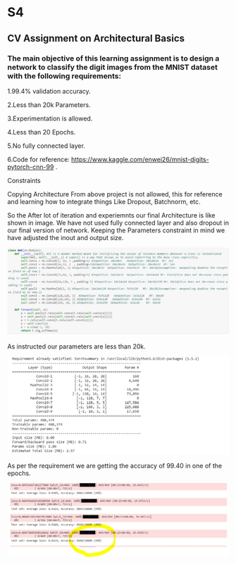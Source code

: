 # S4
## CV Assignment on Architectural Basics

### The main objective of this learning assignment is to design a network to classify the digit images from the MNIST dataset with the following requirements:

1.99.4% validation accuracy.

2.Less than 20k Parameters.

3.Experimentation is allowed.

4.Less than 20 Epochs.

5.No fully connected layer.

6.Code for reference: https://www.kaggle.com/enwei26/mnist-digits-pytorch-cnn-99 .

Constraints

Copying Architecture From above project is not allowed, this for reference and learning how to integrate things Like Dropout, Batchnorm, etc.

So the After lot of iteration and experiemnts our final Architecture is like shown in image.
We have not used fully connected layer and also dropout in our final version of network.
Keeping the Parameters constraint in mind we have adjusted the inout and output size.

![Final Architecture](Final_Architecture.JPG)

As instructed our parameters are less than 20k.

![Parameters](Parameters_S4.JPG)

As per the requirement we are getting the accuracy of 99.40 in one of the epochs.

![Accuracy](Accuracy_99.40.JPG)

